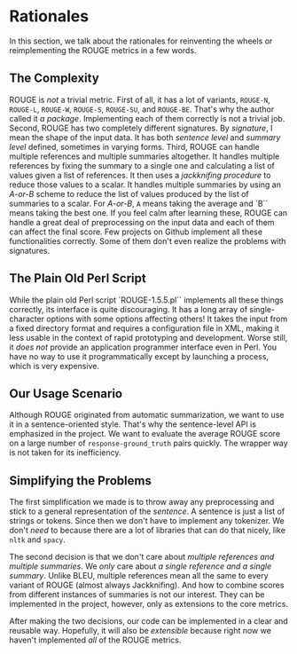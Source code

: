 
# Rationales

In this section, we talk about the rationales for reinventing the wheels or reimplementing the ROUGE metrics in a few words.

## The Complexity

ROUGE is *not* a trivial metric. First of all, it has a lot of variants, `ROUGE-N`, `ROUGE-L`, `ROUGE-W`, `ROUGE-S`, `ROUGE-SU`, and `ROUGE-BE`. That's why the author called it *a package*. Implementing each of them correctly is not a trivial job. Second, ROUGE has two completely different signatures. By _signature_, I mean the shape of the input data. It has both *sentence level* and *summary level* defined, sometimes in varying forms. Third, ROUGE can handle multiple references and multiple summaries altogether. It handles multiple references by fixing the summary to a single one and calculating a list of values given a list of references. It then uses a *jackknifing procedure* to reduce those values to a scalar. It handles multiple summaries by using an *A-or-B* scheme to reduce the list of values produced by the list of summaries to a scalar. For *A-or-B*, `A` means taking the average and `B`` means taking the best one. If you feel calm after learning these, ROUGE can handle a great deal of preprocessing on the input data and each of them can affect the final score. Few projects on Github implement all these functionalities correctly. Some of them don't even realize the problems with signatures.

## The Plain Old Perl Script

While the plain old Perl script `ROUGE-1.5.5.pl`` implements all these things correctly, its interface is quite discouraging. It has a long array of single-character options with some options affecting others! It takes the input from a fixed directory format and requires a configuration file in XML, making it less usable in the context of rapid prototyping and development. Worse still, it *does not* provide an application programmer interface even in Perl. You have no way to use it programmatically except by launching a process, which is very expensive.

## Our Usage Scenario

Although ROUGE originated from automatic summarization, we want to use it in a sentence-oriented style. That's why the sentence-level API is emphasized in the project. We want to evaluate the average ROUGE score on a large number of `response-ground_truth` pairs quickly. The wrapper way is not taken for its inefficiency.

## Simplifying the Problems

The first simplification we made is to throw away any preprocessing and stick to a general representation of the _sentence_. A sentence is just a list of strings or tokens. Since then we don't have to implement any tokenizer. We don't *need* to because there are a lot of libraries that can do that nicely, like `nltk` and `spacy`.

The second decision is that we don't care about *multiple references and multiple summaries*. We *only* care about *a single reference and a single summary*. Unlike BLEU, multiple references mean all the same to every variant of ROUGE (almost always Jackknifing). And how to combine scores from different instances of summaries is not our interest. They can be implemented in the project, however, only as extensions to the core metrics.

After making the two decisions, our code can be implemented in a clear and reusable way. Hopefully, it will also be *extensible* because right now we haven't implemented _all_ of the ROUGE metrics.
